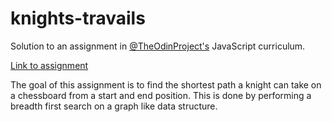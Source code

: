# knights-travails
Solution to an assignment in [@TheOdinProject's](https://github.com/TheOdinProject) JavaScript curriculum.

[Link to assignment](https://www.theodinproject.com/lessons/javascript-knights-travails)

The goal of this assignment is to find the shortest path a knight can take on a chessboard from a start and end position. This is done by performing a breadth first search on a graph like data structure.